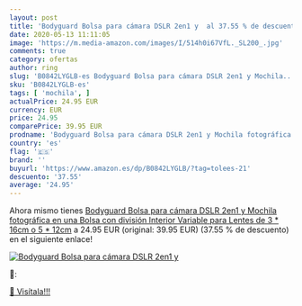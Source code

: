 ```yaml
---
layout: post
title: 'Bodyguard Bolsa para cámara DSLR 2en1 y  al 37.55 % de descuento'
date: 2020-05-13 11:11:05
image: 'https://m.media-amazon.com/images/I/514h0i67VfL._SL200_.jpg'
comments: true
category: ofertas
author: ring
slug: 'B0842LYGLB-es Bodyguard Bolsa para cámara DSLR 2en1 y Mochila...'
sku: 'B0842LYGLB-es'
tags: [ 'mochila', ]
actualPrice: 24.95 EUR
currency: EUR
price: 24.95
comparePrice: 39.95 EUR
prodname: 'Bodyguard Bolsa para cámara DSLR 2en1 y Mochila fotográfica en una  Bolsa con división Interior Variable para Lentes de 3 * 16cm o 5 * 12cm'
country: 'es'
flag: '🇪🇸'
brand: ''
buyurl: 'https://www.amazon.es/dp/B0842LYGLB/?tag=tolees-21'
descuento: '37.55'
average: '24.95'
---
```


Ahora mismo tienes [Bodyguard Bolsa para cámara DSLR 2en1 y Mochila fotográfica en una  Bolsa con división Interior Variable para Lentes de 3 * 16cm o 5 * 12cm](https://www.amazon.es/dp/B0842LYGLB/?tag=tolees-21) a 24.95 EUR (original: 39.95 EUR) (37.55 %  de descuento) en el siguiente enlace!

[![Bodyguard Bolsa para cámara DSLR 2en1 y ](https://m.media-amazon.com/images/I/514h0i67VfL._SL200_.jpg)](https://www.amazon.es/dp/B0842LYGLB/?tag=tolees-21)

🔎:


[🛒 Visítala!!!](https://www.amazon.es/dp/B0842LYGLB/?tag=tolees-21)

